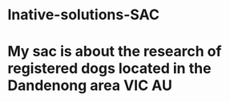 # Inative-solutions-SAC 
# My sac is about the research of registered dogs located in the Dandenong area VIC AU
